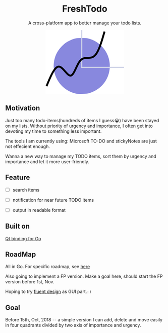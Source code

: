 <h1 align="center">FreshTodo</h1> 
<p align="center">A cross-platform app to better manage your todo lists.</p>


<p align="center">
  <img src="logo/fresh-logo-small.png" />
</p>


## Motivation
Just too many todo-items(hundreds of items I guess😭) have been stayed on my lists. Without priority of urgency and importance, I often get into devoting my time to something less important.

The tools I am currently using: Microsoft TO-DO and stickyNotes are just not effecient enough.

Wanna a new way to manage my TODO items, sort them by urgency and importance and let it more user-friendly. 

## Feature
- [ ] search items
- [ ] notification for near future TODO items
- [ ] output in readable format


## Built on
[Qt binding for Go](https://github.com/therecipe/qt)
 
## RoadMap
All in Go.
For specific roadmap, see [here](docs/RoadMap.md)

Also going to implement a FP version.
Make a goal here, should start the FP version before 1st, Nov.

Hoping to try [fluent design](https://www.microsoft.com/design/fluent/) as GUI part.```:)```

## Goal 
Before 15th, Oct, 2018 -- a simple version I can add, delete and move easily in four quadrants divided by two axis of importance and urgency.


